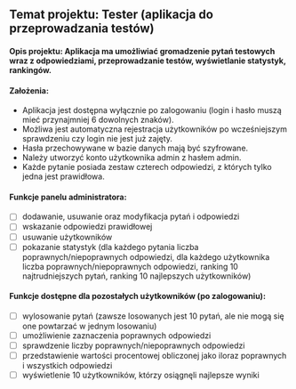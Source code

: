 ## Temat projektu: Tester (aplikacja do przeprowadzania testów)
#### Opis projektu: Aplikacja ma umożliwiać gromadzenie pytań testowych wraz z odpowiedziami, przeprowadzanie testów, wyświetlanie statystyk, rankingów.

#### Założenia:
* Aplikacja jest dostępna wyłącznie po zalogowaniu (login i hasło muszą mieć przynajmniej 6 dowolnych znaków). 
* Możliwa jest automatyczna rejestracja użytkowników po wcześniejszym sprawdzeniu czy login nie jest już zajęty. 
* Hasła przechowywane w bazie danych mają być szyfrowane. 
* Należy utworzyć konto użytkownika admin z hasłem admin.
* Każde pytanie posiada zestaw czterech odpowiedzi, z których tylko jedna jest prawidłowa.

#### Funkcje panelu administratora:
- [ ]	dodawanie, usuwanie oraz modyfikacja pytań i odpowiedzi
- [ ]	wskazanie odpowiedzi prawidłowej
- [ ]	usuwanie użytkowników
- [ ]	pokazanie statystyk (dla każdego pytania liczba poprawnych/niepoprawnych odpowiedzi, dla każdego użytkownika liczba poprawnych/niepoprawnych odpowiedzi, ranking 10 najtrudniejszych pytań, ranking 10 najlepszych użytkowników)

#### Funkcje dostępne dla pozostałych użytkowników (po zalogowaniu):
- [ ]	wylosowanie pytań (zawsze losowanych jest 10 pytań, ale nie mogą się one powtarzać w jednym losowaniu)
- [ ]	umożliwienie zaznaczenia poprawnych odpowiedzi
- [ ]	sprawdzenie liczby poprawnych/niepoprawnych odpowiedzi
- [ ]	przedstawienie wartości procentowej obliczonej jako iloraz poprawnych i wszystkich odpowiedzi
- [ ]	wyświetlenie 10 użytkowników, którzy osiągnęli najlepsze wyniki